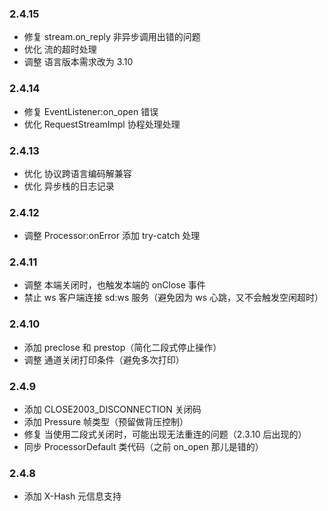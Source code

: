 ### 2.4.15
* 修复 stream.on_reply 非异步调用出错的问题
* 优化 流的超时处理
* 调整 语言版本需求改为 3.10

### 2.4.14
* 修复 EventListener:on_open 错误
* 优化 RequestStreamImpl 协程处理处理

### 2.4.13
* 优化 协议跨语言编码解兼容
* 优化 异步栈的日志记录

### 2.4.12
* 调整 Processor:onError 添加 try-catch 处理

### 2.4.11
* 调整 本端关闭时，也触发本端的 onClose 事件
* 禁止 ws 客户端连接 sd:ws 服务（避免因为 ws 心跳，又不会触发空闲超时）

### 2.4.10
* 添加 preclose 和 prestop（简化二段式停止操作）
* 调整 通道关闭打印条件（避免多次打印）

### 2.4.9
* 添加 CLOSE2003_DISCONNECTION 关闭码
* 添加 Pressure 帧类型（预留做背压控制）
* 修复 当使用二段式关闭时，可能出现无法重连的问题（2.3.10 后出现的）
* 同步 ProcessorDefault 类代码（之前 on_open 那儿是错的）

### 2.4.8
* 添加 X-Hash 元信息支持